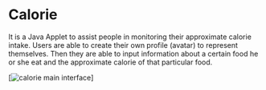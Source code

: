 Calorie
=======

It is a Java Applet to assist people in monitoring their approximate calorie intake. 
Users are able to create their own profile (avatar) to represent themselves. Then they are able 
to input information about a certain food he or she eat and the approximate calorie of 
that particular food.


[![calorie main interface](https://raw.github.com/HC008/Calorie/Cal_Main_UI.jpg)]
